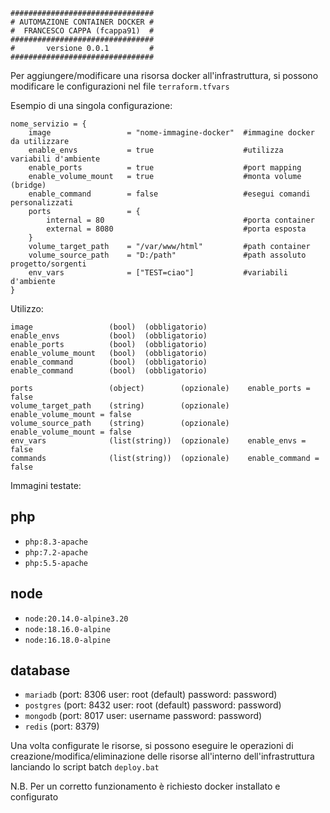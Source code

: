 ````
################################
# AUTOMAZIONE CONTAINER DOCKER #
#  FRANCESCO CAPPA (fcappa91)  #
################################
#       versione 0.0.1         #
################################
````
Per aggiungere/modificare una risorsa docker all'infrastruttura, si possono modificare le configurazioni nel file `terraform.tfvars` 


Esempio di una singola configurazione: 
````
nome_servizio = {
    image                 = "nome-immagine-docker"  #immagine docker da utilizzare
    enable_envs           = true                    #utilizza variabili d'ambiente
    enable_ports          = true                    #port mapping
    enable_volume_mount   = true                    #monta volume (bridge)
    enable_command        = false                   #esegui comandi personalizzati
    ports                 = {
        internal = 80                               #porta container
        external = 8080                             #porta esposta
    }
    volume_target_path    = "/var/www/html"         #path container
    volume_source_path    = "D:/path"               #path assoluto progetto/sorgenti
    env_vars              = ["TEST=ciao"]           #variabili d'ambiente
}
````

Utilizzo:
```
image                 (bool)  (obbligatorio)
enable_envs           (bool)  (obbligatorio)
enable_ports          (bool)  (obbligatorio)
enable_volume_mount   (bool)  (obbligatorio)
enable_command        (bool)  (obbligatorio)
enable_command        (bool)  (obbligatorio)

ports                 (object)        (opzionale)    enable_ports = false
volume_target_path    (string)        (opzionale)    enable_volume_mount = false
volume_source_path    (string)        (opzionale)    enable_volume_mount = false
env_vars              (list(string))  (opzionale)    enable_envs = false
commands              (list(string))  (opzionale)    enable_command = false
```

Immagini testate:
## php
- `php:8.3-apache`
- `php:7.2-apache`
- `php:5.5-apache`

## node
- `node:20.14.0-alpine3.20`
- `node:18.16.0-alpine`
- `node:16.18.0-alpine`

## database
-  `mariadb`  (port: 8306 user: root (default) password: password)
-  `postgres` (port: 8432 user: root (default) password: password)
-  `mongodb`  (port: 8017 user: username password: password)
-  `redis`    (port: 8379)

Una volta configurate le risorse, si possono eseguire le operazioni di creazione/modifica/eliminazione delle risorse all'interno dell'infrastruttura lanciando lo script batch `deploy.bat`


N.B. Per un corretto funzionamento è richiesto docker installato e configurato